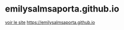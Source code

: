 # emilysalmsaporta.github.io
[voir le site](https://emilysalmsaporta.github.io)
https://emilysalmsaporta.github.io
